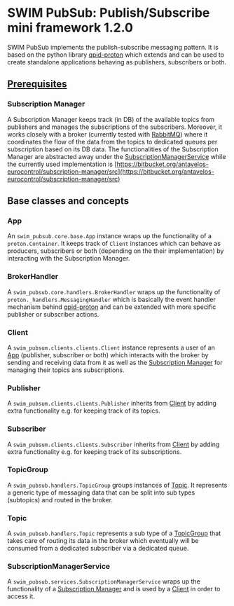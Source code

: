 # SWIM PubSub: Publish/Subscribe mini framework 1.2.0

SWIM PubSub implements the publish-subscribe messaging pattern. It is based on the python library [qpid-proton](https://github.com/apache/qpid-proton/tree/master/python)
which extends and can be used to create standalone applications behaving as publishers, subscribers or both.


## [Prerequisites](#prerequisites)

### <a href="#subscription-manager"></a> Subscription Manager
A Subscription Manager keeps track (in DB) of the available topics from publishers and manages the subscriptions of the
subscribers. Moreover, it works closely with a broker (currently tested with [RabbitMQ](https://www.rabbitmq.com/))
where it coordinates the flow of the data from the topics to dedicated queues per subscription based on its DB data. The
functionalities of the Subscription Manager are abstracted away under the [SubscriptionManagerService]() while the
currently used implementation is
[https://bitbucket.org/antavelos-eurocontrol/subscription-manager/src](https://bitbucket.org/antavelos-eurocontrol/subscription-manager/src)


## <a href="#base-classes-and-concepts"></a> Base classes and concepts

### <a href="#app"></a> App
An `swim_pubsub.core.base.App` instance wraps up the functionality of a `proton.Container`. It keeps track of `Client`
instances which can behave as producers, subscribers or both (depending on the their implementation) by interacting
with the Subscription Manager.

### <a href="#broker-handler"></a> BrokerHandler
A `swim_pubsub.core.handlers.BrokerHandler` wraps up the functionality of `proton._handlers.MessagingHandler` which is
basically the event handler mechanism behind [qpid-proton](https://github.com/apache/qpid-proton/tree/master/python) and
can be extended with more specific publisher or subscriber actions.

### <a href="#client"></a> Client
A `swim_pubsum.clients.clients.Client` instance represents a user of an [App](#app) (publisher, subscriber or both) 
which interacts with the broker by sending and receiving data from it as well as the
[Subscription Manager](#subscription-manager) for managing their topics ans subscriptions.

### <a href="#publisher"></a> Publisher
A `swim_pubsum.clients.clients.Publisher` inherits from [Client](#client) by adding extra functionality e.g. for keeping
track of its topics.

### <a href="#subscriber"></a> Subscriber
A `swim_pubsum.clients.clients.Subscriber` inherits from [Client](#client) by adding extra functionality e.g. for 
keeping track of its subscriptions.

###  <a href="#topic-group"></a> TopicGroup
A `swim_pubsub.handlers.TopicGroup` groups instances of [Topic](#topic). It represents a generic type of messaging data
that can be split into sub types (subtopics) and routed in the broker.

### <a href="#topic"></a> Topic
A `swim_pubsub.handlers.Topic` represents a sub type of a [TopicGroup](#topic-group) that takes care of routing its
data in the broker which eventually will be consumed from a dedicated subscriber via a dedicated queue.

### <a href="#subscription-manager-service"></a> SubscriptionManagerService
A `swim_pubsub.services.SubscriptionManagerService` wraps up the functionality of a
[Subscription Manager](#subscription-manager) and is used by a [Client](#client) in order to access it.
